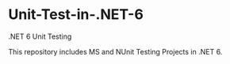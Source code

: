 # Unit-Test-in-.NET-6
.NET 6 Unit Testing

This repository includes MS and NUnit Testing Projects in .NET 6.
